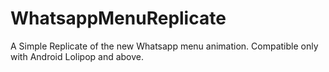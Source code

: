 # WhatsappMenuReplicate
A Simple Replicate of the new Whatsapp menu animation.
Compatible only with Android Lolipop and above.

